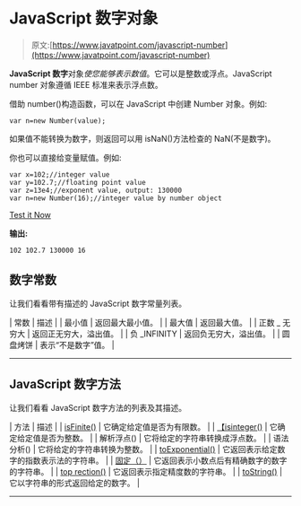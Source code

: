 # JavaScript 数字对象

> 原文:[https://www.javatpoint.com/javascript-number](https://www.javatpoint.com/javascript-number)

**JavaScript 数字**对象*使您能够表示数值*。它可以是整数或浮点。JavaScript number 对象遵循 IEEE 标准来表示浮点数。

借助 number()构造函数，可以在 JavaScript 中创建 Number 对象。例如:

```
var n=new Number(value);

```

如果值不能转换为数字，则返回可以用 isNaN()方法检查的 NaN(不是数字)。

你也可以直接给变量赋值。例如:

```
var x=102;//integer value
var y=102.7;//floating point value
var z=13e4;//exponent value, output: 130000
var n=new Number(16);//integer value by number object

```

[Test it Now](https://www.javatpoint.com/oprweb/test.jsp?filename=jsnumber1)

**输出:**

```
102 102.7 130000 16  

```

## 数字常数

让我们看看带有描述的 JavaScript 数字常量列表。

| 常数 | 描述 |
| 最小值 | 返回最大最小值。 |
| 最大值 | 返回最大值。 |
| 正数 _ 无穷大 | 返回正无穷大，溢出值。 |
| 负 _INFINITY | 返回负无穷大，溢出值。 |
| 圆盘烤饼 | 表示“不是数字”值。 |

* * *

## JavaScript 数字方法

让我们看看 JavaScript 数字方法的列表及其描述。

| 方法 | 描述 |
| [isFinite()](javascript-number-isfinite-method) | 它确定给定值是否为有限数。 |
| [【isinteger()](javascript-number-isinteger-method) | 它确定给定值是否为整数。 |
| 解析浮点() | 它将给定的字符串转换成浮点数。 |
| 语法分析() | 它将给定的字符串转换为整数。 |
| [toExponential()](javascript-number-toexponential-method) | 它返回表示给定数字的指数表示法的字符串。 |
| [固定（）](javascript-number-tofixed-method) | 它返回表示小数点后有精确数字的数字的字符串。 |
| [top rection()](javascript-number-toprecision-method) | 它返回表示指定精度数的字符串。 |
| [toString()](javascript-number-tostring-method) | 它以字符串的形式返回给定的数字。 |

* * *
